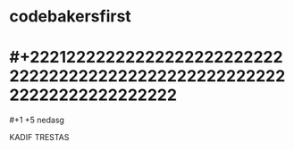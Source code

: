 # codebakersfirst

#+22212222222222222222222222222222222222222222222222222222222222222222222
=======
#+1 +5
nedasg

KADIF TRESTAS